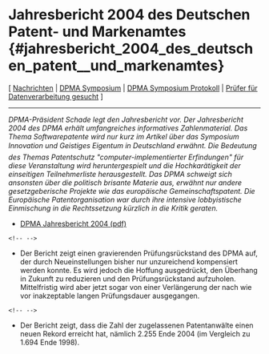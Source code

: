 # Jahresbericht 2004 des Deutschen Patent- und Markenamtes {#jahresbericht_2004_des_deutschen_patent__und_markenamtes}

\[ [ Nachrichten](SwpatcninoEn "wikilink") \| [ DPMA
Symposium](Dpma040706De "wikilink") \| [ DPMA Symposium
Protokoll](DpmaLog040706De "wikilink") \| [ Prüfer für Datenverarbeitung
gesucht](Dpma040528De "wikilink") \]

------------------------------------------------------------------------

*DPMA-Präsident Schade legt den Jahresbericht vor. Der Jahresbericht
2004 des DPMA erhält umfangreiches informatives Zahlenmaterial. Das
Thema Softwarepatente wird nur kurz im Artikel über das Symposium
Innovation und Geistiges Eigentum in Deutschland erwähnt. Die
Bedeutung des Themas Patentschutz \"computer-implementierter
Erfindungen\" für diese Veranstaltung wird heruntergespielt und die
Hochkarätigkeit der einseitigen Teilnehmerliste herausgestellt. Das DPMA
schweigt sich ansonsten über die politisch brisante Materie aus, erwähnt
nur andere gesetzgeberische Projekte wie das europäische
Gemeinschaftspatent. Die Europäische Patentorganisation war durch ihre
intensive lobbyistische Einmischung in die Rechtssetzung kürzlich in die
Kritik geraten.*

-   [DPMA Jahresbericht 2004
    (pdf)](http://www.dpma.de/veroeffentlichungen/jahresbericht04/dpma_jb_2004.pdf "wikilink")

```{=html}
<!-- -->
```
-   Der Bericht zeigt einen gravierenden Prüfungsrückstand des DPMA auf,
    der durch Neueinstellungen bisher nur unzureichend kompensiert
    werden konnte. Es wird jedoch die Hoffung ausgedrückt, den Überhang
    in Zukunft zu reduzieren und den Prüfungsrückstand aufzuholen.
    Mittelfristig wird aber jetzt sogar von einer Verlängerung der nach
    wie vor inakzeptable langen Prüfungsdauer ausgegangen.

```{=html}
<!-- -->
```
-   Der Bericht zeigt, dass die Zahl der zugelassenen Patentanwälte
    einen neuen Rekord erreicht hat, nämlich 2.255 Ende 2004 (im
    Vergleich zu 1.694 Ende 1998).
